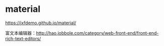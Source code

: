 # material
https://jxfdemo.github.io/material/

富文本编辑器：http://hao.jobbole.com/category/web-front-end/front-end-rich-text-editors/



